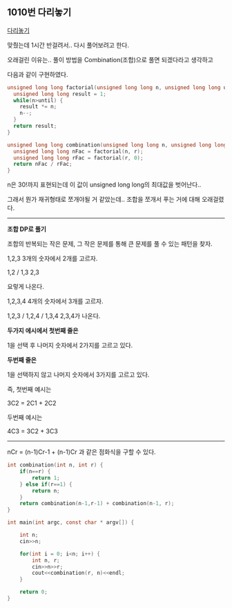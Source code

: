 ## 1010번 다리놓기

[다리놓기](https://www.acmicpc.net/problem/1010)

맞췄는데 1시간 반걸려서.. 다시 풀어보려고 한다.

오래걸린 이유는.. 풀이 방법을 Combination(조합)으로 풀면 되겠다라고 생각하고

다음과 같이 구현하였다.

```C
unsigned long long factorial(unsigned long long n, unsigned long long until) {
  unsigned long long result = 1;
  while(n>until) {
    result *= n;
    n--;
  }
  return result;
}

unsigned long long combination(unsigned long long n, unsigned long long r) {
  unsigned long long nFac = factorial(n, r);
  unsigned long long rFac = factorial(r, 0);
  return nFac / rFac;
}
```

n은 30!까지 표현되는데 이 값이 unsigned long long의 최대값을 벗어난다..

그래서 뭔가 재귀형태로 쪼개야될 거 같았는데.. 조합을 쪼개서 푸는 거에 대해 오래걸렸다.

---

**조합 DP로 풀기**

조합의 반복되는 작은 문제, 그 작은 문제를 통해 큰 문제를 풀 수 있는 패턴을 찾자.

1,2,3 3개의 숫자에서 2개를 고르자.

1,2 / 1,3
2,3

요렇게 나온다.

1,2,3,4 4개의 숫자에서 3개를 고르자.

1,2,3 / 1,2,4 / 1,3,4
2,3,4가 나온다.

**두가지 에시에서 첫번째 줄은**

1을 선택 후 나머지 숫자에서 2가지를 고르고 있다.

**두번째 줄은**

1을 선택하지 않고 나머지 숫자에서 3가지를 고르고 있다.

즉, 첫번째 예시는

3C2 = 2C1 + 2C2

두번째 예시는

4C3 = 3C2 + 3C3

---

nCr = (n-1)Cr-1 + (n-1)Cr 과 같은 점화식을 구할 수 있다.

```C
int combination(int n, int r) {
    if(n==r) {
        return 1;
    } else if(r==1) {
        return n;
    }
    return combination(n-1,r-1) + combination(n-1, r);
}

int main(int argc, const char * argv[]) {

    int n;
    cin>>n;

    for(int i = 0; i<n; i++) {
        int n, r;
        cin>>n>>r;
        cout<<combination(r, n)<<endl;
    }

    return 0;
}
```
